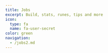 ```yaml
---
title: Jobs
excerpt: Build, stats, runes, tips and more
icon:
  type: fa
  name: fa-user-secret
color: green
navigation:
  - /jobs2.md
---
```

